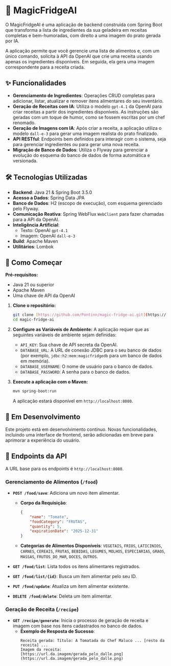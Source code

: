 # 🍳 MagicFridgeAI

O MagicFridgeAI é uma aplicação de backend construída com Spring Boot que transforma a lista de ingredientes da sua geladeira em receitas completas e bem-humoradas, com direito a uma imagem do prato gerada por IA.

A aplicação permite que você gerencie uma lista de alimentos e, com um único comando, solicita à API da OpenAI que crie uma receita usando apenas os ingredientes disponíveis. Em seguida, ela gera uma imagem correspondente para a receita criada.

## ✨ Funcionalidades

* **Gerenciamento de Ingredientes**: Operações CRUD completas para adicionar, listar, atualizar e remover itens alimentares do seu inventário.
* **Geração de Receitas com IA**: Utiliza o modelo `gpt-4.1` da OpenAI para criar receitas a partir dos ingredientes disponíveis. As instruções são geradas com um toque de humor, como se fossem escritas por um chef renomado.
* **Geração de Imagens com IA**: Após criar a receita, a aplicação utiliza o modelo `dall-e-3` para gerar uma imagem realista do prato finalizado.
* **API RESTful**: Endpoints bem definidos para interagir com o sistema, seja para gerenciar ingredientes ou para gerar uma nova receita.
* **Migração de Banco de Dados**: Utiliza o Flyway para gerenciar a evolução do esquema do banco de dados de forma automática e versionada.

## 🛠️ Tecnologias Utilizadas

* **Backend**: Java 21 & Spring Boot 3.5.0
* **Acesso a Dados**: Spring Data JPA
* **Banco de Dados**: H2 (escopo de execução), com esquema gerenciado pelo Flyway.
* **Comunicação Reativa**: Spring WebFlux `WebClient` para fazer chamadas para a API da OpenAI.
* **Inteligência Artificial**:
    * Texto: OpenAI `gpt-4.1`
    * Imagem: OpenAI `dall-e-3`
* **Build**: Apache Maven
* **Utilitários**: Lombok

## 🚀 Como Começar

**Pré-requisitos:**

* Java 21 ou superior
* Apache Maven
* Uma chave de API da OpenAI

1.  **Clone o repositório:**
    ```bash
    git clone [https://github.com/Pontinn/magic-fridge-ai.git](https://github.com/Pontinn/magic-fridge-ai.git)
    cd magic-fridge-ai
    ```
   
2.  **Configure as Variáveis de Ambiente:**
    A aplicação requer que as seguintes variáveis de ambiente sejam definidas:
    * `API_KEY`: Sua chave de API secreta da OpenAI.
    * `DATABASE_URL`: A URL de conexão JDBC para o seu banco de dados (por exemplo, `jdbc:h2:mem:magicfridgedb` para um banco de dados em memória).
    * `DATABASE_USERNAME`: O nome de usuário para o banco de dados.
    * `DATABASE_PASSWORD`: A senha para o banco de dados.

3.  **Execute a aplicação com o Maven:**
    ```bash
    mvn spring-boot:run
    ```
   
    A aplicação estará disponível em `http://localhost:8080`.

## 🚧 Em Desenvolvimento

Este projeto está em desenvolvimento contínuo. Novas funcionalidades, incluindo uma interface de frontend, serão adicionadas em breve para aprimorar a experiência do usuário.

## 🔌 Endpoints da API

A URL base para os endpoints é `http://localhost:8080`.

### Gerenciamento de Alimentos (`/food`)

* **`POST /food/save`**: Adiciona um novo item alimentar.
    * **Corpo da Requisição**:
        ```json
        {
            "name": "Tomate",
            "foodCategory": "FRUTAS",
            "quantity": 5,
            "expirationDate": "2025-12-31"
        }
        ```
       
    * **Categorias de Alimentos Disponíveis**: `VEGETAIS`, `FRIOS`, `LATICINIOS`, `CARNES`, `CEREAIS`, `FRUTAS`, `BEBIDAS`, `LEGUMES`, `MOLHOS`, `ESPECIARIAS`, `GRAOS`, `MASSAS`, `FRUTOS_DO_MAR`, `DOCES`, `OUTROS`.

* **`GET /food/list`**: Lista todos os itens alimentares registrados.
* **`GET /food/list/{id}`**: Busca um item alimentar pelo seu ID.
* **`PUT /food/update`**: Atualiza um item alimentar existente.
* **`DELETE /food/delete`**: Deleta um item alimentar.

### Geração de Receita (`/recipe`)

* **`GET /recipe/generate`**: Inicia o processo de geração de receita e imagem com base nos itens cadastrados no banco de dados.
    * **Exemplo de Resposta de Sucesso**:
        ```
        Receita gerada: Título: A Tomatada do Chef Maluco ... [resto da receita] ...
        Imagem da receita: [https://url.da.imagem/gerada_pelo_dalle.png](https://url.da.imagem/gerada_pelo_dalle.png)
        ```
